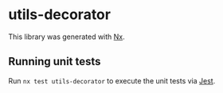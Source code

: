 # utils-decorator

This library was generated with [Nx](https://nx.dev).

## Running unit tests

Run `nx test utils-decorator` to execute the unit tests via [Jest](https://jestjs.io).
